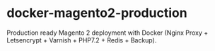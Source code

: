 # docker-magento2-production
Production ready Magento 2 deployment with Docker (Nginx Proxy + Letsencrypt + Varnish + PHP7.2 + Redis + Backup).
